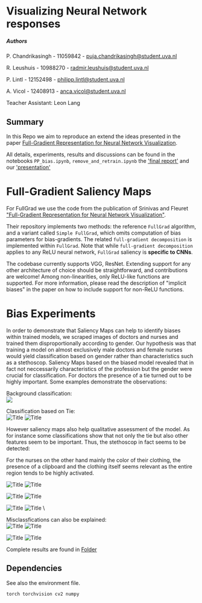 # Visualizing Neural Network responses

##### Authors
P. Chandrikasingh - 11059842 - puja.chandrikasingh@student.uva.nl

R. Leushuis - 10988270 - radmir.leushuis@student.uva.nl

P. Lintl - 12152498 - philipp.lintl@student.uva.nl

A. Vicol - 12408913 - anca.vicol@student.uva.nl

Teacher Assistant: Leon Lang

## Summary

In this Repo we aim to reproduce an extend the ideas presented in the paper
[Full-Gradient Representation for Neural Network Visualization](https://arxiv.org/abs/1905.00780).

All details, experiments, results and discussions can be found in the notebooks `PP_bias.ipynb`, `remove_and_retrain.ipynb` the ['final report'](https://github.com/rmleushuis/FACT/blob/master/11059842_10988270_12152498_12408913-FACT-AI-report.pdf) and our ['presentation'](https://github.com/rmleushuis/FACT/blob/master/presentation/Presentation-converted.pdf)


# Full-Gradient Saliency Maps 

For FullGrad we use the code from the publication of Srinivas and Fleuret ["Full-Gradient Representation for Neural Network Visualization"](https://arxiv.org/abs/1905.00780).

Their repository implements two methods: the reference `FullGrad` algorithm, and a variant called `Simple FullGrad`, which omits computation of bias parameters for bias-gradients. The related `full-gradient decomposition` is implemented within `FullGrad`. Note that while `full-gradient decomposition` applies to any ReLU neural network, `FullGrad` saliency is <b>specific to CNNs</b>.

The codebase currently supports VGG, ResNet. Extending support for any other architecture of choice should be straightforward, and contributions are welcome! Among non-linearities, only ReLU-like functions are supported. For more information, please read the description of "implicit  biases" in the paper on how to include support for non-ReLU functions.

# Bias Experiments 
In order to demonstrate that Saliency Maps can help to identify biases within trained models, we scraped images of doctors and nurses and trained them disproportionally according to gender. Our hypothesis was that training a model on almost exclusively male doctors and female nurses would yield classification based on gender rather than characteristics such as a stethoscop. Saliency Maps based on the biased model revealed that in fact not neccessarily characteristics of the profession but the gender were crucial for classification. For doctors the presence of a tie turned out to be highly important. Some examples demonstrate the observations: 

Background classification:\
![](/results/bias_experiment/resnet/images_pred/val_73_0_saliency_.jpg )

Classification based on Tie:\
![](/results/bias_experiment/resnet/images_pred/val_97_0_saliency_.jpg "Title")
![](/results/bias_experiment/resnet/images_pred/val_96_0_saliency_.jpg "Title")

However saliency maps also help qualitative assessment of the model. As for instance some classifications show that not only the tie but also other features seem to be important. Thus, the stethoscop in fact seems to be detected:

For the nurses on the other hand mainly the color of their clothing, the presence of a clipboard and the clothing itself seems relevant as the entire region tends to be highly activated. 

![](/results/bias_experiment/resnet/images_pred/val_69_0_saliency_.jpg "Title")
![](/results/bias_experiment/resnet/images_pred/val_69_0_prediction.jpg "Title")

![](/results/bias_experiment/resnet/images_pred/val_82_0_saliency_.jpg "Title")
![](/results/bias_experiment/resnet/images_pred/val_82_0_prediction.jpg "Title")

![](/results/bias_experiment/resnet/images_pred/val_70_0_saliency_.jpg "Title")
![](/results/bias_experiment/resnet/images_pred/val_70_0_prediction.jpg "Title")
\

Misclassfications can also be explained: \
![](/results/bias_experiment/resnet/images_pred/train_7_0_saliency_.jpg "Title")
![](/results/bias_experiment/resnet/images_pred/train_7_0_prediction.jpg "Title")

![](/results/bias_experiment/resnet/images_pred/train_43_0_saliency_.jpg "Title")
![](/results/bias_experiment/resnet/images_pred/train_43_0_prediction.jpg "Title")



Complete results are found in [Folder](https://github.com/rmleushuis/FACT/tree/master/results/bias_experiment)

## Dependencies
See also the environment file.
``` 
torch torchvision cv2 numpy 
```


